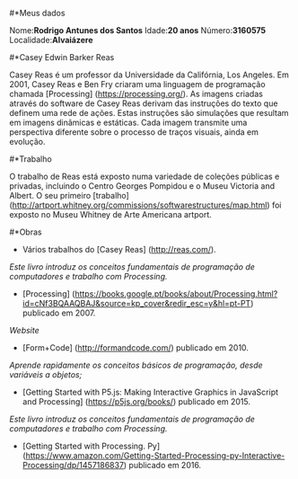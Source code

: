 #*Meus dados

Nome:**Rodrigo Antunes dos Santos**
Idade:**20 anos**
Número:**3160575**
Localidade:**Alvaiázere**



#*Casey Edwin Barker Reas

Casey Reas é um professor da Universidade da Califórnia, Los Angeles. 
Em 2001, Casey Reas e Ben Fry criaram uma linguagem de programação chamada [Processing] (https://processing.org/).
As imagens criadas através do software de Casey Reas derivam das instruções do texto que definem uma rede de ações. Estas instruções são simulações que resultam em imagens dinâmicas e estáticas. Cada imagem transmite uma perspectiva diferente sobre o processo de traços visuais, ainda em evolução. 

#*Trabalho

O trabalho de Reas está exposto numa variedade de coleções públicas e privadas, incluindo o Centro Georges Pompidou e o Museu Victoria and Albert.
O seu primeiro [trabalho] (http://artport.whitney.org/commissions/softwarestructures/map.html) foi exposto no Museu Whitney de Arte Americana artport.

#*Obras

* Vários trabalhos do [Casey Reas] (http://reas.com/).

_Este livro introduz os conceitos fundamentais de programação de computadores e trabalho com Processing._
* [Processing] (https://books.google.pt/books/about/Processing.html?id=cNf3BQAAQBAJ&source=kp_cover&redir_esc=y&hl=pt-PT) publicado em 2007.

_Website_
* [Form+Code] (http://formandcode.com/) publicado em 2010.

_Aprende rapidamente os conceitos básicos de programação, desde variáveis a objetos;_
* [Getting Started with P5.js: Making Interactive Graphics in JavaScript and Processing] (https://p5js.org/books/) publicado em 2015.

_Este livro introduz os conceitos fundamentais de programação de computadores e trabalho com Processing._
* [Getting Started with Processing. Py] (https://www.amazon.com/Getting-Started-Processing-py-Interactive-Processing/dp/1457186837) publicado em 2016.



